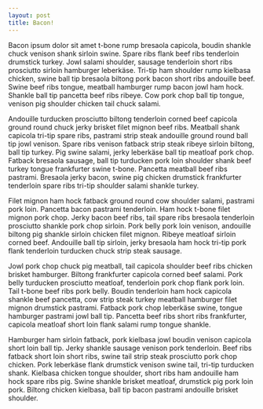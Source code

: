 ```yaml
---
layout: post
title: Bacon!
---
```


Bacon ipsum dolor sit amet t-bone rump bresaola capicola, boudin shankle chuck venison shank sirloin swine.  Spare ribs flank beef ribs tenderloin drumstick turkey.  Jowl salami shoulder, sausage tenderloin short ribs prosciutto sirloin hamburger leberkäse.  Tri-tip ham shoulder rump kielbasa chicken, swine ball tip bresaola biltong pork bacon short ribs andouille beef.  Swine beef ribs tongue, meatball hamburger rump bacon jowl ham hock.  Shankle ball tip pancetta beef ribs ribeye.  Cow pork chop ball tip tongue, venison pig shoulder chicken tail chuck salami.

Andouille turducken prosciutto biltong tenderloin corned beef capicola ground round chuck jerky brisket filet mignon beef ribs.  Meatball shank capicola tri-tip spare ribs, pastrami strip steak andouille ground round ball tip jowl venison.  Spare ribs venison fatback strip steak ribeye sirloin biltong, ball tip turkey.  Pig swine salami, jerky leberkäse ball tip meatloaf pork chop.  Fatback bresaola sausage, ball tip turducken pork loin shoulder shank beef turkey tongue frankfurter swine t-bone.  Pancetta meatball beef ribs pastrami.  Bresaola jerky bacon, swine pig chicken drumstick frankfurter tenderloin spare ribs tri-tip shoulder salami shankle turkey.

Filet mignon ham hock fatback ground round cow shoulder salami, pastrami pork loin.  Pancetta bacon pastrami tenderloin.  Ham hock t-bone filet mignon pork chop.  Jerky bacon beef ribs, tail spare ribs bresaola tenderloin prosciutto shankle pork chop sirloin.  Pork belly pork loin venison, andouille biltong pig shankle sirloin chicken filet mignon.  Ribeye meatloaf sirloin corned beef.  Andouille ball tip sirloin, jerky bresaola ham hock tri-tip pork flank tenderloin turducken chuck strip steak sausage.

Jowl pork chop chuck pig meatball, tail capicola shoulder beef ribs chicken brisket hamburger.  Biltong frankfurter capicola corned beef salami.  Pork belly turducken prosciutto meatloaf, tenderloin pork chop flank pork loin.  Tail t-bone beef ribs pork belly.  Boudin tenderloin ham hock capicola shankle beef pancetta, cow strip steak turkey meatball hamburger filet mignon drumstick pastrami.  Fatback pork chop leberkäse swine, tongue hamburger pastrami jowl ball tip.  Pancetta beef ribs short ribs frankfurter, capicola meatloaf short loin flank salami rump tongue shankle.

Hamburger ham sirloin fatback, pork kielbasa jowl boudin venison capicola short loin ball tip.  Jerky shankle sausage venison pork tenderloin.  Beef ribs fatback short loin short ribs, swine tail strip steak prosciutto pork chop chicken.  Pork leberkäse flank drumstick venison swine tail, tri-tip turducken shank.  Kielbasa chicken tongue shoulder, short ribs ham andouille ham hock spare ribs pig.  Swine shankle brisket meatloaf, drumstick pig pork loin pork.  Biltong chicken kielbasa, ball tip bacon pastrami andouille brisket shoulder.
